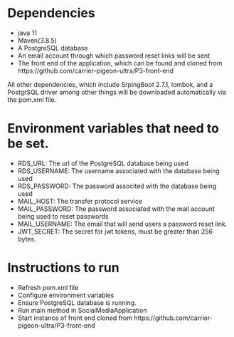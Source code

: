 # Dependencies
<ul>
  <li>java 11</li>
  <li>Maven(3.8.5)</li>
  <li>A PostgreSQL database</li>
  <li>An email account through which password reset links will be sent</li>
  <li>The front end of the application, which can be found and cloned from https://github.com/carrier-pigeon-ultra/P3-front-end
</ul>
All other dependencies, which include SrpingBoot 2.7.1, lombok, and a PostgrSQL driver among other things will be downloaded automatically via the
pom.xml file.

# Environment variables that need to be set.
<ul>
  <li>RDS_URL: The url of the PostgreSQL database being used</li>
  <li>RDS_USERNAME: The username associated with the database being used</li>
  <li>RDS_PASSWORD: The password associted with the database being used</li>
  <li>MAIL_HOST: The transfer protocol service</li>
  <li>MAIL_PASSWORD: The password associated with the mail account being used to reset passwords</li>
  <li>MAIL_USERNAME: The email that will send users a password reset link.</li>
  <li>JWT_SECRET: The secret for jwt tokens, must be greater than 256 bytes.</li> 
</ul>

# Instructions to run
<ul>
  <li>Refresh pom.xml file</li>
  <li>Configure environment variables</li>
  <li>Ensure PostgreSQL database is running.</li>
  <li>Run main method in SocialMediaApplication</li>
  <li>Start instance of front end cloned from https://github.com/carrier-pigeon-ultra/P3-front-end</li>
</ul>

